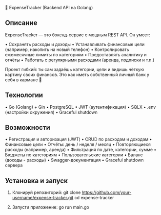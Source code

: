 💸 ExpenseTracker (Backend API на Golang)

Описание
--------
ExpenseTracker — это бэкенд-сервис с мощным REST API. Он умеет:

• Сохранять расходы и доходы
• Устанавливать финансовые цели (например, накопить на новый телефон)
• Контролировать ежемесячные лимиты по категориям
• Предоставлять аналитику и отчёты
• Работать с регулярными расходами (аренда, подписки и т.п.)

Проект гибкий: ты сам задаёшь категории, цели и видишь чёткую картину своих финансов.
Это как иметь собственный личный банк у себя в кармане 💸


Технологии
----------
• Go (Golang) + Gin
• PostgreSQL
• JWT (аутентификация)
• SQLX
• .env (настройки окружения)
• Graceful shutdown


Возможности
-----------
• Регистрация и авторизация (JWT)
• CRUD по расходам и доходам
• Финансовые цели
• Отчёты: день / неделя / месяц
• Повторяющиеся расходы (например, аренда)
• Фильтрация по дате, категории, сумме
• Бюджеты по категориям
• Пользовательские категории
• Баланс (доходы - расходы)
• Swagger-документация
• Graceful shutdown сервера


Установка и запуск
------------------
1. Клонируй репозиторий:
   git clone https://github.com/your-username/expense-tracker.git
   cd expense-tracker

2. Запусти приложение:
   go run main.go
